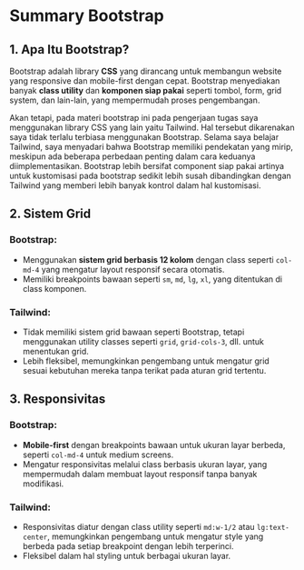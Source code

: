 # Summary Bootstrap

## 1. Apa Itu Bootstrap?
Bootstrap adalah library **CSS** yang dirancang untuk membangun website yang responsive dan mobile-first dengan cepat. Bootstrap menyediakan banyak **class utility** dan **komponen siap pakai** seperti tombol, form, grid system, dan lain-lain, yang mempermudah proses pengembangan.

Akan tetapi, pada materi bootstrap ini pada pengerjaan tugas saya menggunakan library CSS yang lain yaitu Tailwind. Hal tersebut dikarenakan saya tidak terlalu terbiasa menggunakan Bootstrap. Selama saya belajar Tailwind, saya menyadari bahwa Bootstrap memiliki pendekatan yang mirip, meskipun ada beberapa perbedaan penting dalam cara keduanya diimplementasikan. Bootstrap lebih bersifat component siap pakai artinya untuk kustomisasi pada bootstrap sedikit lebih susah dibandingkan dengan Tailwind yang memberi lebih banyak kontrol dalam hal kustomisasi.

## 2. Sistem Grid
### Bootstrap:
- Menggunakan **sistem grid berbasis 12 kolom** dengan class seperti `col-md-4` yang mengatur layout responsif secara otomatis. 
- Memiliki breakpoints bawaan seperti `sm`, `md`, `lg`, `xl`, yang ditentukan di class komponen.

### Tailwind:
- Tidak memiliki sistem grid bawaan seperti Bootstrap, tetapi menggunakan utility classes seperti `grid`, `grid-cols-3`, dll. untuk menentukan grid.
- Lebih fleksibel, memungkinkan pengembang untuk mengatur grid sesuai kebutuhan mereka tanpa terikat pada aturan grid tertentu.

## 3. Responsivitas
### Bootstrap:
- **Mobile-first** dengan breakpoints bawaan untuk ukuran layar berbeda, seperti `col-md-4` untuk medium screens.
- Mengatur responsivitas melalui class berbasis ukuran layar, yang mempermudah dalam membuat layout responsif tanpa banyak modifikasi.

### Tailwind:
- Responsivitas diatur dengan class utility seperti `md:w-1/2` atau `lg:text-center`, memungkinkan pengembang untuk mengatur style yang berbeda pada setiap breakpoint dengan lebih terperinci.
- Fleksibel dalam hal styling untuk berbagai ukuran layar.